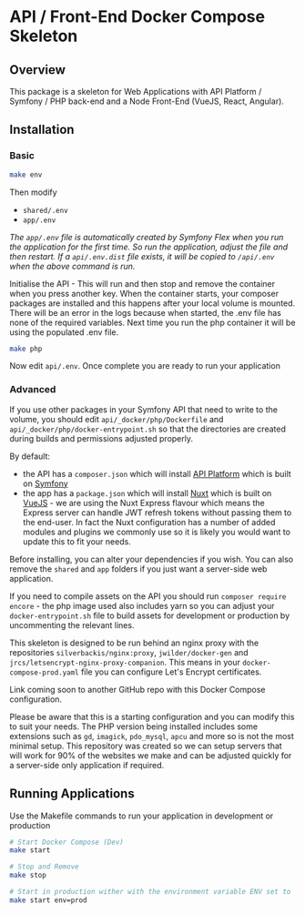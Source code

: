 # API / Front-End Docker Compose Skeleton

## Overview
This package is a skeleton for Web Applications with API Platform / Symfony / PHP back-end and a Node Front-End (VueJS, React, Angular).

## Installation
### Basic
```bash
make env
```
Then modify
- `shared/.env`
- `app/.env`

_The `app/.env` file is automatically created by Symfony Flex when you run the application for the first time. So run the application, adjust the file and then restart. If a `api/.env.dist` file exists, it will be copied to `/api/.env` when the above command is run._

Initialise the API - This will run and then stop and remove the container when you press another key. When the container starts, your composer packages are installed and this happens after your local volume is mounted. There will be an error in the logs because when started, the .env file has none of the required variables. Next time you run the php container it will be using the populated .env file.
```bash
make php
```

Now edit `api/.env`. Once complete you are ready to run your application

### Advanced
If you use other packages in your Symfony API that need to write to the volume, you should edit `api/_docker/php/Dockerfile` and `api/_docker/php/docker-entrypoint.sh` so that the directories are created during builds and permissions adjusted properly.

By default:
- the API has a `composer.json` which will install [API Platform](https://api-platform.com) which is built on [Symfony](https://symfony.com/)
- the app has a `package.json` which will install [Nuxt](https://nuxtjs.org/) which is built on [VueJS](https://vuejs.org/) - we are using the Nuxt Express flavour which means the Express server can handle JWT refresh tokens without passing them to the end-user. In fact the Nuxt configuration has a number of added modules and plugins we commonly use so it is likely you would want to update this to fit your needs.

Before installing, you can alter your dependencies if you wish. You can also remove the `shared` and `app` folders if you just want a server-side web application.

If you need to compile assets on the API you should run `composer require encore` - the php image used also includes yarn so you can adjust your `docker-entrypoint.sh` file to build assets for development or production by uncommenting the relevant lines.

This skeleton is designed to be run behind an nginx proxy with the repositories `silverbackis/nginx:proxy`, `jwilder/docker-gen` and `jrcs/letsencrypt-nginx-proxy-companion`. This means in your `docker-compose-prod.yaml` file you can configure Let's Encrypt certificates.

Link coming soon to another GitHub repo with this Docker Compose configuration.

Please be aware that this is a starting configuration and you can modify this to suit your needs. The PHP version being installed includes some extensions such as `gd`, `imagick`, `pdo_mysql`, `apcu` and more so is not the most minimal setup. This repository was created so we can setup servers that will work for 90% of the websites we make and can be adjusted quickly for a server-side only application if required.

## Running Applications
Use the Makefile commands to run your application in development or production
```bash
# Start Docker Compose (Dev)
make start

# Stop and Remove
make stop

# Start in production wither with the environment variable ENV set to 'prod' or
make start env=prod
```

